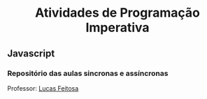 <h1 align="center"> Atividades de Programação Imperativa </h1>


<h2> Javascript </h2>

<h3>Repositório das aulas sincronas e assíncronas</h3>
Professor: <a href="https://github.com/lucasfeitosatech/" target="_blank"> Lucas Feitosa </a>
